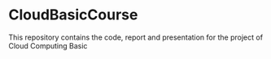 # CloudBasicCourse
This repository contains the code, report and presentation for the project of  Cloud Computing Basic
